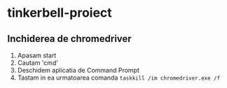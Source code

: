 # tinkerbell-proiect


## Inchiderea de chromedriver
1. Apasam start
2. Cautam 'cmd'
3. Deschidem aplicatia de Command Prompt
4. Tastam in ea urmatoarea comanda `taskkill /im chromedriver.exe /f`